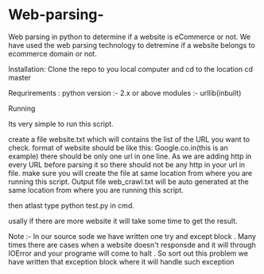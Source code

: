 # Web-parsing-
Web parsing in python to determine if a website is eCommerce or not. We have used the web parsing technology to detremine if a website belongs to ecommerce domain or not.

Installation:
Clone the repo to you local computer and cd to the location
cd master

Requrirements :
python version :- 2.x or above
modules :- urllib(inbuilt)

Running

Its very simple to run this script. 

create a file website.txt which will contains the list of the URL you want to check.
format of website should be like this: Google.co.in(this is an example)
there should be only one url in one line.
As we are adding http in every URL before parsing it so there should not be any http in your url in file.
make sure you will create the file at same location from where you are running this script.
Output file web_crawl.txt will be auto generated at the same location from where you are running this script.

then atlast type python test.py in cmd. 

usally if there are more website it will take some time to get the result.


Note :- In our source sode we have written one try and except block . Many times there are cases when a website doesn't responsde and it will through IOError and your programe will come to halt . So sort out this problem we have written that exception block where it will handle such exception 

